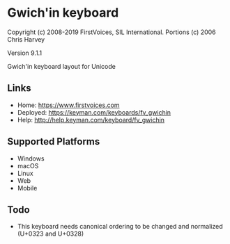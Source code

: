 Gwich'in keyboard
======================

Copyright (c) 2008-2019 FirstVoices, SIL International. Portions (c) 2006 Chris Harvey

Version 9.1.1

Gwich'in keyboard layout for Unicode

Links
-----

 * Home:     <https://www.firstvoices.com>
 * Deployed: <https://keyman.com/keyboards/fv_gwichin>
 * Help:     <http://help.keyman.com/keyboard/fv_gwichin>
 
Supported Platforms
-------------------

 * Windows
 * macOS
 * Linux
 * Web
 * Mobile

Todo
----

 * This keyboard needs canonical ordering to be changed and normalized (U+0323 and U+0328)
 